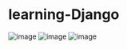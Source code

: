 # learning-Django
![image](https://github.com/GlazovDaniil/learning-Django/assets/78955311/325314c2-a928-40f3-8e15-97268c13ccd1)
![image](https://github.com/GlazovDaniil/learning-Django/assets/78955311/69fa8b94-91b8-451f-9ab0-52e0f8223245)
![image](https://github.com/GlazovDaniil/learning-Django/assets/78955311/cc8baeca-ea4e-42c5-80ef-481b749aa05f)
